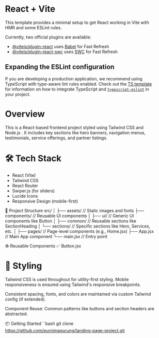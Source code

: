 # React + Vite

This template provides a minimal setup to get React working in Vite with HMR and some ESLint rules.

Currently, two official plugins are available:

- [@vitejs/plugin-react](https://github.com/vitejs/vite-plugin-react/blob/main/packages/plugin-react) uses [Babel](https://babeljs.io/) for Fast Refresh
- [@vitejs/plugin-react-swc](https://github.com/vitejs/vite-plugin-react/blob/main/packages/plugin-react-swc) uses [SWC](https://swc.rs/) for Fast Refresh

## Expanding the ESLint configuration

If you are developing a production application, we recommend using TypeScript with type-aware lint rules enabled. Check out the [TS template](https://github.com/vitejs/vite/tree/main/packages/create-vite/template-react-ts) for information on how to integrate TypeScript and [`typescript-eslint`](https://typescript-eslint.io) in your project.



# Overview
This is a React-based frontend project styled using Tailwind CSS and Node.js .  It includes key sections like hero banners, navigation menus, testimonials, service offerings, and partner listings.

# 🛠️ Tech Stack
- React (Vite)
- Tailwind CSS
- React Router
- Swiper.js (for sliders)
- Lucide Icons
- Responsive Design (mobile-first)

🧩 Project Structure
src/
│
├── assets/               // Static images and fonts
├── components/           // Reusable UI components
│   ├── ui/               // Generic UI components like Button
│   ├── common/           // Reusable sections like SectionHeading
│   └── sections/         // Specific sections like Hero, Services, etc.
│
├── pages/                // Page-level components (e.g., Home.jsx)
├── App.jsx               // Main App component
└── main.jsx              // Entry point

♻️ Reusable Components
✅ Button.jsx

# 📐 Styling
  Tailwind CSS is used throughout for utility-first styling.
  Mobile responsiveness is ensured using Tailwind's responsive breakpoints.

  Consistent spacing, fonts, and colors are maintained via custom Tailwind config (if extended).



Component Reuse: Common patterns like buttons and section headers are abstracted.



📦 Getting Started
 ``bash 
 git clone https://github.com/purnimagurung/landing-page-project.git
